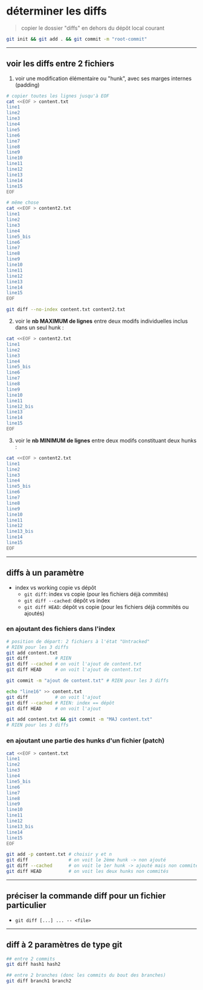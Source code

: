 # déterminer les diffs

> copier le dossier "diffs" en dehors du dépôt local courant
 
```bash
git init && git add . && git commit -m "root-commit"
```
---

## voir les diffs entre 2 fichiers

1. voir une modification élémentaire ou "hunk", avec ses marges internes (padding)

```bash
# copier toutes les lignes jusqu'à EOF
cat <<EOF > content.txt
line1
line2
line3
line4
line5
line6
line7
line8
line9
line10
line11
line12
line13
line14
line15
EOF

# même chose
cat <<EOF > content2.txt
line1
line2
line3
line4
line5_bis
line6
line7
line8
line9
line10
line11
line12
line13
line14
line15
EOF

git diff --no-index content.txt content2.txt
```

2. voir le **nb MAXIMUM de lignes** entre deux modifs individuelles inclus dans un seul hunk :
```bash
cat <<EOF > content2.txt
line1
line2
line3
line4
line5_bis
line6
line7
line8
line9
line10
line11
line12_bis
line13
line14
line15
EOF

```

3. voir le **nb MINIMUM de lignes** entre deux modifs constituant deux hunks :
```bash
cat <<EOF > content2.txt
line1
line2
line3
line4
line5_bis
line6
line7
line8
line9
line10
line11
line12
line13_bis
line14
line15
EOF

```
---

## diffs à un paramètre

* index vs working copie vs dépôt
  + `git diff`: index vs copie (pour les fichiers déjà commités)
  + `git diff --cached`: dépôt vs index
  + `git diff HEAD`: dépôt vs copie (pour les fichiers déjà commités ou ajoutés)

### en ajoutant des fichiers dans l'index

```bash
# position de départ: 2 fichiers à l'état "Untracked"
# RIEN pour les 3 diffs
git add content.txt
git diff          # RIEN
git diff --cached # on voit l'ajout de content.txt
git diff HEAD     # on voit l'ajout de content.txt

git commit -m "ajout de content.txt" # RIEN pour les 3 diffs

echo "line16" >> content.txt
git diff          # on voit l'ajout
git diff --cached # RIEN: index == dépôt
git diff HEAD     # on voit l'ajout

git add content.txt && git commit -m "MAJ content.txt"
# RIEN pour les 3 diffs
```

### en ajoutant une partie des hunks d'un fichier (patch)

```bash
cat <<EOF > content.txt
line1
line2
line3
line4
line5_bis
line6
line7
line8
line9
line10
line11
line12
line13_bis
line14
line15
EOF

git add -p content.txt # choisir y et n
git diff               # on voit le 2ème hunk -> non ajouté
git diff --cached      # on voit le 1er hunk -> ajouté mais non commité
git diff HEAD          # on voit les deux hunks non commités
```

---

## préciser la commande diff pour un fichier particulier

* `git diff [...] ... -- <file>`

---

## diff à 2 paramètres de type git

```bash
## entre 2 commits
git diff hash1 hash2

## entre 2 branches (donc les commits du bout des branches)
git diff branch1 branch2
```
